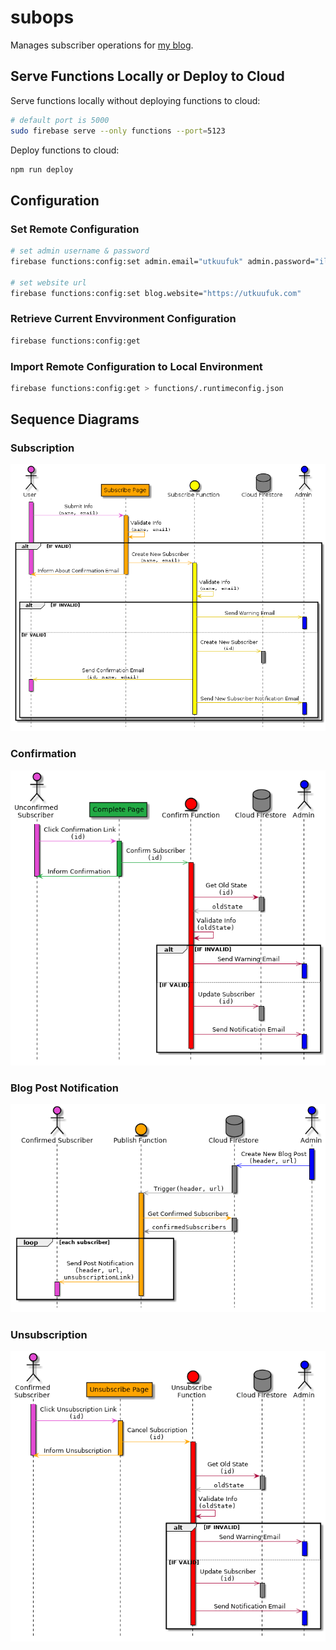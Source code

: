 # subops
Manages subscriber operations for [my blog](https://utkuufuk.com).

## Serve Functions Locally or Deploy to Cloud
Serve functions locally without deploying functions to cloud:
``` sh
# default port is 5000
sudo firebase serve --only functions --port=5123
```

Deploy functions to cloud:
``` sh
npm run deploy
```

## Configuration
### Set Remote Configuration
```sh
# set admin username & password
firebase functions:config:set admin.email="utkuufuk" admin.password="ilikebananas"

# set website url
firebase functions:config:set blog.website="https://utkuufuk.com"
```

### Retrieve Current Envvironment Configuration
```sh
firebase functions:config:get
```

### Import Remote Configuration to Local Environment
```sh
firebase functions:config:get > functions/.runtimeconfig.json
```

## Sequence Diagrams
### Subscription
![Subscription](plantuml/subscribe.png)

### Confirmation
![Confirmation](plantuml/confirm.png)

### Blog Post Notification
![Publish](plantuml/publish.png)

### Unsubscription
![Unsubscription](plantuml/unsubscribe.png)

